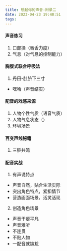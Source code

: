 ```yaml
---
title: 想起你的声音-附录二
date: 2023-04-23 19:40:51
tags:
---
```

#### 声音练习
1. 口部操（唇舌力度）
2. 气息（对气息的控制能力）

#### 胸腹式联合呼吸法
 1. 丹田-肚脐下三寸
  - 嘿哈（声音结实）
#### 配音的戏感来源
 1. 人物个性气质（语音气质）
 2. 人物气息状态（）
 3. 环境场景
#### 百变声线秘籍
1. 三腔共鸣
#### 配音实战 
1. 有声说特点
  - 声音自然，贴合生活实际
  - 突出角色特点，紧扣情节
  - 营造画面场景，活灵活现
2. 创造角色场景
  - 声音干瘪平凡
  - 声音难听
  - 不连贯
  - 不贴人物
  - 一配音就尴尬  